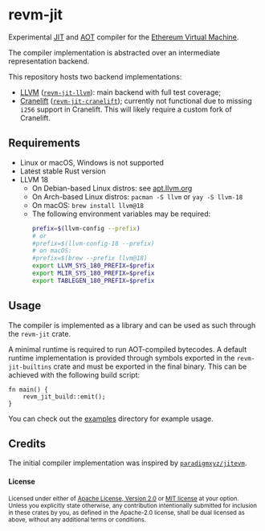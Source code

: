 # revm-jit

Experimental [JIT] and [AOT] compiler for the [Ethereum Virtual Machine][EVM].

The compiler implementation is abstracted over an intermediate representation backend.

This repository hosts two backend implementations:
- [LLVM] ([`revm-jit-llvm`]): main backend with full test coverage;
- [Cranelift] ([`revm-jit-cranelift`]); currently not functional due to missing `i256` support in Cranelift. This will likely require a custom fork of Cranelift.

[JIT]: https://en.wikipedia.org/wiki/Just-in-time_compilation
[AOT]: https://en.wikipedia.org/wiki/Ahead-of-time_compilation
[EVM]: https://ethereum.org/en/developers/docs/evm/
[LLVM]: https://llvm.org/
[`revm-jit-llvm`]: /crates/revm-jit-llvm
[Cranelift]: https://cranelift.dev/
[`revm-jit-cranelift`]: /crates/revm-jit-cranelift

## Requirements

- Linux or macOS, Windows is not supported
- Latest stable Rust version
- LLVM 18
  - On Debian-based Linux distros: see [apt.llvm.org](https://apt.llvm.org/)
  - On Arch-based Linux distros: `pacman -S llvm` or `yay -S llvm-18`
  - On macOS: `brew install llvm@18`
  - The following environment variables may be required:
    ```bash
    prefix=$(llvm-config --prefix)
    # or
    #prefix=$(llvm-config-18 --prefix)
    # on macOS:
    #prefix=$(brew --prefix llvm@18)
    export LLVM_SYS_180_PREFIX=$prefix
    export MLIR_SYS_180_PREFIX=$prefix
    export TABLEGEN_180_PREFIX=$prefix
    ```

## Usage

The compiler is implemented as a library and can be used as such through the `revm-jit` crate.

A minimal runtime is required to run AOT-compiled bytecodes. A default runtime implementation is
provided through symbols exported in the `revm-jit-builtins` crate and must be exported in the final
binary. This can be achieved with the following build script:
```rust,ignore
fn main() {
    revm_jit_build::emit();
}
```

You can check out the [examples](/examples) directory for example usage.

## Credits

The initial compiler implementation was inspired by [`paradigmxyz/jitevm`](https://github.com/paradigmxyz/jitevm).

#### License

<sup>
Licensed under either of <a href="LICENSE-APACHE">Apache License, Version
2.0</a> or <a href="LICENSE-MIT">MIT license</a> at your option.
</sup>

<br>

<sub>
Unless you explicitly state otherwise, any contribution intentionally submitted
for inclusion in these crates by you, as defined in the Apache-2.0 license,
shall be dual licensed as above, without any additional terms or conditions.
</sub>
